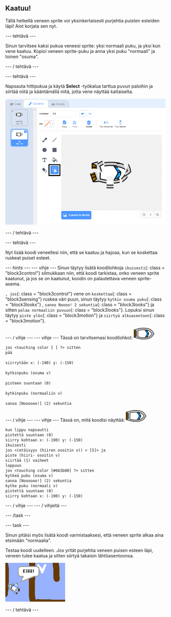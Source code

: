 ## Kaatuu!

Tällä hetkellä veneen sprite voi yksinkertaisesti purjehtia puisten esteiden läpi! Aiot korjata sen nyt.

\--- tehtävä \---

Sinun tarvitsee kaksi pukua veneesi sprite: yksi normaali puku, ja yksi kun vene kaatuu. Kopioi veneen sprite-puku ja anna yksi puku "normaali" ja toinen "osuma".

\--- / tehtävä \---

\--- tehtävä \---

Napsauta hittipukua ja käytä **Select** -työkalua tarttua puvun paloihin ja siirtää niitä ja kääntämällä niitä, jotta vene näyttää kaltaiselta.

![kuvakaappaus](images/boat-hit-costume-annotated.png)

\--- / tehtävä \---

\--- tehtävä \---

Nyt lisää koodi veneellesi niin, että se kaatuu ja hajoaa, kun se koskettaa ruskeat puiset esteet.

\--- hints \--- \--- vihje \--- Sinun täytyy lisätä koodilohkoja `ikuisesti`{: class = "block3control"} silmukkaan niin, että koodi tarkistaa, onko veneen sprite kaatunut, ja jos se on kaatunut, koodin on palautettava veneen sprite-asema.

`, jos`{: class = "block3control"} vene on `koskettaa`{: class = "block3sensing"} ruskea väri puun, sinun täytyy `kytkin osuma puku`{: class = "block3looks"} , `sanoo Noooo! 2 sekuntia`{: class = "block3looks"} ja sitten `palaa normaaliin puvuun`{: class = "block3looks"}. Lopuksi sinun täytyy `piste ylös`{: class = "block3motion"} ja `siirtyä alkuasentoon`{: class = "block3motion"}.

\--- / vihje \--- \--- vihje \--- Tässä on tarvitsemasi koodilohkot: ![veneen-sprite](images/boat_resize.png)

```blocks3
jos <touching color [ ] ?> sitten
pää

siirrytään x: (-190) y: (-150)

kytkinpuku (osuma v)

pisteen suuntaan (0)

kytkinpuku (normaaliin v)

sanoa [Noooooo!] (2) sekuntia
```

\--- / vihje \--- \--- vihje \--- Tässä on, mitä koodisi näyttää: ![veneen-sprite](images/boat_resize.png)

```blocks3
kun lippu napsautti
pistettä suuntaan (0)
siirry kohtaan x: (-190) y: (-150)
ikuisesti
jos <(etäisyys (hiiren osoitin v)) > [5]> ja
piste (hiiri- osoitin v)
siirtää (1) vaiheet
loppuun
jos <touching color [#663b00] ?> sitten
kytkeä puku (osuma v)
sanoa [Noooooo!] (2) sekuntia
kytke puku (normaali v)
pistettä suuntaan (0)
siirry kohtaan x: (-190) y: (-150)

```

\--- / vihje \--- \--- / vihjeitä \---

\--- /task \---

\--- task \---

Sinun pitäisi myös lisätä koodi varmistaaksesi, että veneen sprite alkaa aina etsimään "normaalia".

Testaa koodi uudelleen. Jos yrität purjehtia veneen puisen esteen läpi, veneen tulee kaatua ja sitten siirtyä takaisin lähtöasentoonsa.

![kuvakaappaus](images/boat-crash.png)

\--- / tehtävä \---